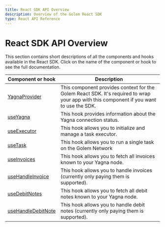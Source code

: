 ```yaml
---
title: React SDK API Overview
description: Overview of the Golem React SDK
type: React API Reference
---
```


# React SDK API Overview

This section contains short descriptions of all the components and hooks available in the React SDK. Click on the name of the component or hook to see the full documentation.

| Component or hook                                                           | Description                                                                                                                             |
| --------------------------------------------------------------------------- | --------------------------------------------------------------------------------------------------------------------------------------- |
| [YagnaProvider](/docs/creators/javascript/react/yagna-provider)             | This component provides context for the Golem React SDK. It's required to wrap your app with this component if you want to use the SDK. |
| [useYagna](/docs/creators/javascript/react/use-yagna)                       | This hook provides information about the Yagna connection status.                                                                       |
| [useExecutor](/docs/creators/javascript/react/use-executor)                 | This hook allows you to initialize and manage a task executor.                                                                          |
| [useTask](/docs/creators/javascript/react/use-task)                         | This hook allows you to run a single task on the Golem Network                                                                          |
| [useInvoices](/docs/creators/javascript/react/use-invoices)                 | This hook allows you to fetch all invoices known to your Yagna node.                                                                    |
| [useHandleInvoice](/docs/creators/javascript/react/use-handle-invoice)      | This hook allows you to handle invoices (currently only paying them is supported).                                                      |
| [useDebitNotes](/docs/creators/javascript/react/use-debit-notes)            | This hook allows you to fetch all debit notes known to your Yagna node.                                                                 |
| [useHandleDebitNote](/docs/creators/javascript/react/use-handle-debit-note) | This hook allows you to handle debit notes (currently only paying them is supported).                                                   |
